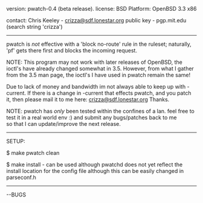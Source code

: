 version: pwatch-0.4 (beta release). 
license: BSD 
Platform: OpenBSD 3.3 x86

contact: Chris Keeley - crizza@sdf.lonestar.org
public key - pgp.mit.edu (search string 'crizza')

*******************************************************************************************************************************
pwatch is *not* effective with a 'block no-route' rule in the ruleset; 
naturally, 'pf' gets there first and blocks the incoming request.

NOTE: This program may not work with later releases of OpenBSD, the ioctl's have already changed somewhat in 3.5.
However, from what I gather from the 3.5 man page, the ioctl's I have used in pwatch remain the same!

Due to lack of money and bandwidth im not always able to keep up with -current. 
If there is a change in -current that effects pwatch, and you patch it, then please mail it to me here: crizza@sdf.lonestar.org
Thanks.

NOTE: pwatch has _only_ been tested within the confines of a lan.
      feel free to test it in a real world env :) and submit any bugs/patches back to me  
      so that I can update/improve the next release.

*******************************************************************************************************************************

SETUP:

$ make pwatch clean

$ make install - can be used although pwatchd does not yet reflect the install location for the config file 
                 although this can be easily changed in parseconf.h 

*******************************************************************************************************************************
--BUGS

